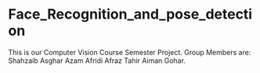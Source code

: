 # Face_Recognition_and_pose_detection
This is our Computer Vision Course Semester Project. 
Group Members are: 
Shahzaib Asghar
Azam Afridi
Afraz Tahir
Aiman Gohar.
